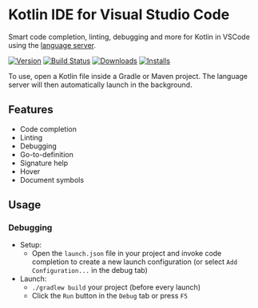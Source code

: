 # Kotlin IDE for Visual Studio Code
Smart code completion, linting, debugging and more for Kotlin in VSCode using the [language server](https://github.com/fwcd/kotlin-language-server).

[![Version](https://img.shields.io/visual-studio-marketplace/v/fwcd.kotlin)](https://marketplace.visualstudio.com/items?itemName=fwcd.kotlin)
[![Build Status](https://travis-ci.org/fwcd/vscode-kotlin-ide.svg?branch=master)](https://travis-ci.org/fwcd/vscode-kotlin-ide)
[![Downloads](https://img.shields.io/visual-studio-marketplace/d/fwcd.kotlin)](https://marketplace.visualstudio.com/items?itemName=fwcd.kotlin)
[![Installs](https://img.shields.io/visual-studio-marketplace/i/fwcd.kotlin)](https://marketplace.visualstudio.com/items?itemName=fwcd.kotlin)

To use, open a Kotlin file inside a Gradle or Maven project. The language server will then automatically launch in the background.

## Features
* Code completion
* Linting
* Debugging
* Go-to-definition
* Signature help
* Hover
* Document symbols

## Usage

### Debugging
* Setup:
    * Open the `launch.json` file in your project and invoke code completion to create a new launch configuration (or select `Add Configuration...` in the debug tab)
* Launch:
    * `./gradlew build` your project (before every launch)
	* Click the `Run` button in the `Debug` tab or press `F5`
